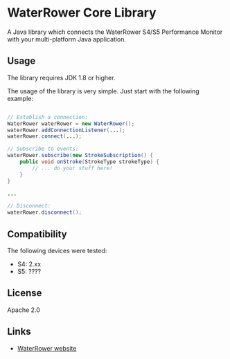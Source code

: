 # WaterRower Core Library
A Java library which connects the WaterRower S4/S5 Performance Monitor with your multi-platform Java application.

## Usage

The library requires JDK 1.8 or higher.

The usage of the library is very simple. Just start with the following example:

```Java

// Establish a connection:
WaterRower waterRower = new WaterRower();
waterRower.addConnectionListener(...);
waterRower.connect(...);

// Subscribe to events:
waterRower.subscribe(new StrokeSubscription() {
    public void onStroke(StrokeType strokeType) {
        // ... do your stuff here!
    }
}

...

// Disconnect:
waterRower.disconnect();

```

## Compatibility

The following devices were tested:

- S4: 2.xx
- S5: ????

## License

Apache 2.0

## Links

- [WaterRower website](https://www.waterrower.com/world)